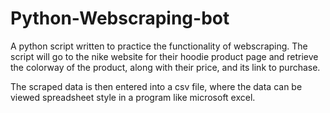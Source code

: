 # Python-Webscraping-bot

A python script written to practice the functionality of webscraping.
The script will go to the nike website for their hoodie product page and
retrieve the colorway of the product, along with their price,
and its link to purchase.

The scraped data is then entered into a csv file, where the data can be viewed spreadsheet style in
a program like microsoft excel.
